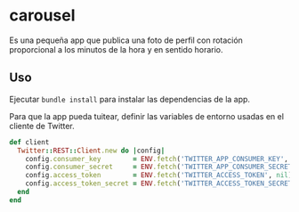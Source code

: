 # carousel

Es una pequeña app que publica una foto de perfil con rotación proporcional a los minutos de la hora y en sentido horario.

## Uso
Ejecutar `bundle install` para instalar las dependencias de la app.

Para que la app pueda tuitear, definir las variables de entorno usadas en el cliente de Twitter.
```ruby
def client
  Twitter::REST::Client.new do |config|
    config.consumer_key        = ENV.fetch('TWITTER_APP_CONSUMER_KEY', nil)
    config.consumer_secret     = ENV.fetch('TWITTER_APP_CONSUMER_SECRET', nil)
    config.access_token        = ENV.fetch('TWITTER_ACCESS_TOKEN', nil)
    config.access_token_secret = ENV.fetch('TWITTER_ACCESS_TOKEN_SECRET', nil)
  end
end
```

